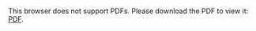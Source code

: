 


<object data="https://drive.google.com/file/d/17BCoj9T_u12OegDZv0BmY8yihDLhesw-/view?usp=share_link" type="application/pdf" width="700px" height="700px">
    <embed src="https://drive.google.com/file/d/17BCoj9T_u12OegDZv0BmY8yihDLhesw-/view?usp=share_link">
        <p>This browser does not support PDFs. Please download the PDF to view it: <a href="https://drive.google.com/file/d/17BCoj9T_u12OegDZv0BmY8yihDLhesw-/view?usp=share_link">PDF</a>.</p>
    </embed>
</object>
